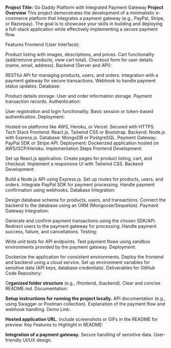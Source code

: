 **Project Title:** Go Daddy Platform with Integrated Payment Gateway
**Project Overview**
This project demonstrates the development of a minimalistic e-commerce platform that integrates a payment gateway (e.g., PayPal, Stripe, or Razorpay). The goal is to showcase your skills in building and deploying a full-stack application while effectively implementing a secure payment flow.

Features
Frontend (User Interface):

Product listing with images, descriptions, and prices.
Cart functionality (add/remove products, view cart total).
Checkout form for user details (name, email, address).
Backend (Server and API):

RESTful API for managing products, users, and orders.
Integration with a payment gateway for secure transactions.
Webhook to handle payment status updates.
Database:

Product details storage.
User and order information storage.
Payment transaction records.
Authentication:

User registration and login functionality.
Basic session or token-based authentication.
Deployment:

Hosted on platforms like AWS, Heroku, or Vercel.
Secured with HTTPS.
Tech Stack
Frontend: React.js, Tailwind CSS or Bootstrap.
Backend: Node.js with Express.js.
Database: MongoDB or PostgreSQL.
Payment Gateway: PayPal SDK or Stripe API.
Deployment: Dockerized application hosted on AWS/GCP/Heroku.
Implementation Steps
Frontend Development:

Set up React.js application.
Create pages for product listing, cart, and checkout.
Implement a responsive UI with Tailwind CSS.
Backend Development:

Build a Node.js API using Express.js.
Set up routes for products, users, and orders.
Integrate PayPal SDK for payment processing.
Handle payment confirmation using webhooks.
Database Integration:

Design database schema for products, users, and transactions.
Connect the backend to the database using an ORM (Mongoose/Sequelize).
Payment Gateway Integration:

Generate and confirm payment transactions using the chosen SDK/API.
Redirect users to the payment gateway for processing.
Handle payment success, failure, and cancellations.
Testing:

Write unit tests for API endpoints.
Test payment flows using sandbox environments provided by the payment gateway.
Deployment:

Dockerize the application for consistent environments.
Deploy the frontend and backend using a cloud service.
Set up environment variables for sensitive data (API keys, database credentials).
Deliverables for GitHub
Code Repository:

O**rganized folder structure** (e.g., /frontend, /backend).
Clear and concise README.md.
Documentation:

**Setup instructions for running the project locally.**
API documentation (e.g., using Swagger or Postman collection).
Explanation of the payment flow and webhook handling.
Demo Link:

**Hosted application URL.**
Include screenshots or GIFs in the README for preview.
Key Features to Highlight in README:

**Integration of a payment gateway.**
Secure handling of sensitive data.
User-friendly UI/UX design.
